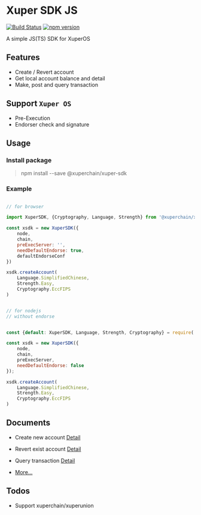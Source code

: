 # Xuper SDK JS

[![Build Status](https://travis-ci.org/xuperchain/xuper-sdk-js.svg?branch=master)](https://travis-ci.org/xuperchain/xuper-sdk-js)
[![npm version](https://badge.fury.io/js/%40xuperchain%2Fxuper-sdk.svg)](https://badge.fury.io/js/%40xuperchain%2Fxuper-sdk)

A simple JS(TS) SDK for XuperOS

## Features

- Create / Revert account
- Get local account balance and detail
- Make, post and query transaction

## Support `Xuper OS`

- Pre-Execution
- Endorser check and signature

## Usage

### Install package

> npm install --save @xuperchain/xuper-sdk

### Example

```javascript

// for browser

import XuperSDK, {Cryptography, Language, Strength} from '@xuperchain/xuper-sdk'

const xsdk = new XuperSDK({
    node,
    chain,
    preExecServer: '',
    needDefaultEndorse: true,
    defaultEndorseConf
})

xsdk.createAccount(
    Language.SimplifiedChinese,
    Strength.Easy,
    Cryptography.EccFIPS
)

```

```javascript

// for nodejs
// without endorse


const {default: XuperSDK, Language, Strength, Cryptography} = require('@xuperchain/xuper-sdk/lib/index.node');

const xsdk = new XuperSDK({
    node,
    chain,
    preExecServer,
    needDefaultEndorse: false
});

xsdk.createAccount(
    Language.SimplifiedChinese,
    Strength.Easy,
    Cryptography.EccFIPS
)

```

## Documents

- Create new account [Detail](https://xuperchain.github.io/xuper-sdk-js/classes/xupersdk.html#createaccount)

- Revert exist account [Detail](https://xuperchain.github.io/xuper-sdk-js/classes/xupersdk.html#revertaccount)

- Query transaction [Detail](https://xuperchain.github.io/xuper-sdk-js/classes/xupersdk.html#querytransaction)

- [More...](https://xuperchain.github.io/xuper-sdk-js/)

## Todos

- Support xuperchain/xuperunion
